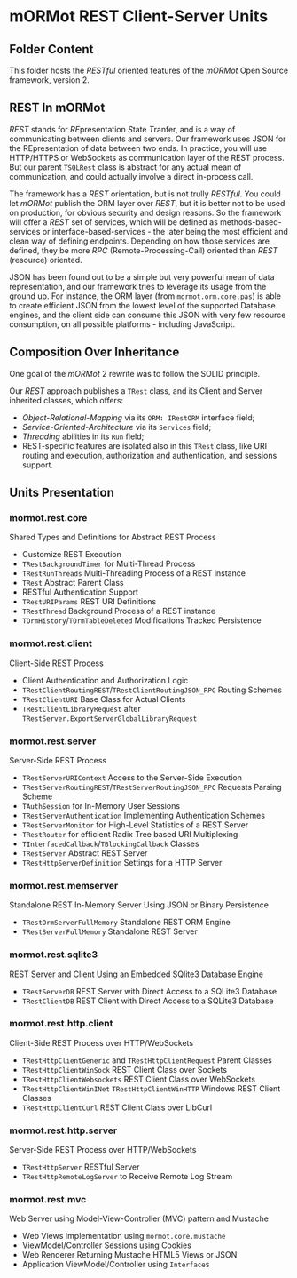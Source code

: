 # mORMot REST Client-Server Units

## Folder Content

This folder hosts the *RESTful* oriented features of the *mORMot* Open Source framework, version 2.

## REST In mORMot

*REST* stands for *RE*presentation *S*tate *T*ranfer, and is a way of communicating between clients and servers. Our framework uses JSON for the REpresentation of data between two ends. In practice, you will use HTTP/HTTPS or WebSockets as communication layer of the REST process. But our parent `TSQLRest` class is abstract for any actual mean of communication, and could actually involve a direct in-process call.

The framework has a *REST* orientation, but is not trully *RESTful*. You could let *mORMot* publish the ORM layer over *REST*, but it is better not to be used on production, for obvious security and design reasons. So the framework will offer a *REST* set of services, which will be defined as methods-based-services or interface-based-services - the later being the most efficient and clean way of defining endpoints. Depending on how those services are defined, they be more *RPC* (Remote-Processing-Call) oriented than *REST* (resource) oriented.

JSON has been found out to be a simple but very powerful mean of data representation, and our framework tries to leverage its usage from the ground up. For instance, the ORM layer (from `mormot.orm.core.pas`) is able to create efficient JSON from the lowest level of the supported Database engines, and the client side can consume this JSON with very few resource consumption, on all possible platforms - including JavaScript.

## Composition Over Inheritance

One goal of the *mORMot* 2 rewrite was to follow the SOLID principle.

Our *REST* approach publishes a `TRest` class, and its Client and Server inherited classes, which offers:
- *Object-Relational-Mapping* via its `ORM: IRestORM` interface field;
- *Service-Oriented-Architecture* via its `Services` field;
- *Threading* abilities in its `Run` field;
- REST-specific features are isolated also in this `TRest` class, like URI routing and execution, authorization and authentication, and sessions support.

## Units Presentation

### mormot.rest.core

Shared Types and Definitions for Abstract REST Process
- Customize REST Execution
- `TRestBackgroundTimer` for Multi-Thread Process
- `TRestRunThreads` Multi-Threading Process of a REST instance
- `TRest` Abstract Parent Class
- RESTful Authentication Support
- `TRestURIParams` REST URI Definitions
- `TRestThread` Background Process of a REST instance
- `TOrmHistory`/`TOrmTableDeleted` Modifications Tracked Persistence

### mormot.rest.client

Client-Side REST Process
- Client Authentication and Authorization Logic
- `TRestClientRoutingREST`/`TRestClientRoutingJSON_RPC` Routing Schemes
- `TRestClientURI` Base Class for Actual Clients
- `TRestClientLibraryRequest` after `TRestServer.ExportServerGlobalLibraryRequest`

### mormot.rest.server

Server-Side REST Process
- `TRestServerURIContext` Access to the Server-Side Execution
- `TRestServerRoutingREST`/`TRestServerRoutingJSON_RPC` Requests Parsing Scheme
- `TAuthSession` for In-Memory User Sessions
- `TRestServerAuthentication` Implementing Authentication Schemes
- `TRestServerMonitor` for High-Level Statistics of a REST Server
- `TRestRouter` for efficient Radix Tree based URI Multiplexing
- `TInterfacedCallback`/`TBlockingCallback` Classes
- `TRestServer` Abstract REST Server
- `TRestHttpServerDefinition` Settings for a HTTP Server

### mormot.rest.memserver

Standalone REST In-Memory Server Using JSON or Binary Persistence
- `TRestOrmServerFullMemory` Standalone REST ORM Engine
- `TRestServerFullMemory` Standalone REST Server

### mormot.rest.sqlite3

REST Server and Client Using an Embedded SQlite3 Database Engine
- `TRestServerDB` REST Server with Direct Access to a SQLite3 Database
- `TRestClientDB` REST Client with Direct Access to a SQLite3 Database

### mormot.rest.http.client

Client-Side REST Process over HTTP/WebSockets
- `TRestHttpClientGeneric` and `TRestHttpClientRequest` Parent Classes
- `TRestHttpClientWinSock` REST Client Class over Sockets
- `TRestHttpClientWebsockets` REST Client Class over WebSockets
- `TRestHttpClientWinINet` `TRestHttpClientWinHTTP` Windows REST Client Classes
- `TRestHttpClientCurl` REST Client Class over LibCurl

### mormot.rest.http.server

Server-Side REST Process over HTTP/WebSockets
- `TRestHttpServer` RESTful Server
- `TRestHttpRemoteLogServer` to Receive Remote Log Stream

### mormot.rest.mvc

Web Server using Model-View-Controller (MVC) pattern and Mustache
- Web Views Implementation using `mormot.core.mustache`
- ViewModel/Controller Sessions using Cookies
- Web Renderer Returning Mustache HTML5 Views or JSON
- Application ViewModel/Controller using `Interface`s

